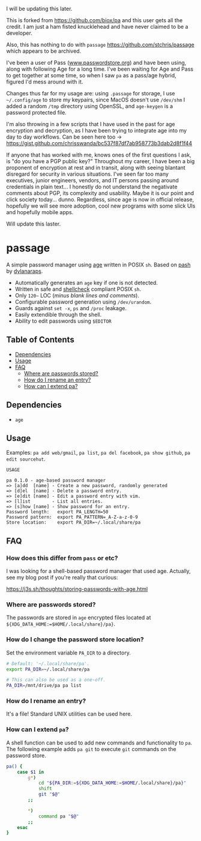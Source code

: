 I will be updating this later.  

This is forked from https://github.com/biox/pa and this user gets all the credit.  I am just a ham fisted knucklehead and have never claimed to be a developer.

Also, this has nothing to do with `passage` https://github.com/stchris/passage which appears to be archived.

I've been a user of Pass (www.passwordstore.org) and have been using, along with following Age for a long time.  I've been waiting for Age and Pass to get together at some time, so when I saw `pa` as a pass/age hybrid, figured I'd mess around with it.  

Changes thus far for my usage are: using `.passage` for storage, I use `~/.config/age` to store my keypairs, since MacOS doesn't use `/dev/shm` I added a random `/tmp` directory using OpenSSL, and `age-keygen` is a password protected file.

I'm also throwing in a few scripts that I have used in the past for age encryption and decryption, as I have been trying to integrate age into my day to day workflows.  Can be seen here too -> https://gist.github.com/chrisswanda/bc537f87df7ab958773b3dab2d8f1f44

If anyone that has worked with me, knows ones of the first questions I ask, is "do you have a PGP public key?"  Throughout my career, I have been a big proponent of encryption at rest and in transit, along with seeing blantant disregard for security in various situations.  I've seen far too many executives, junior engineers, vendors, and IT persons passing around credentials in plain text... I honestly do not understand the negativate comments about PGP, its complexity and usability.  Maybe it is our point and click society today... dunno.  Regardless, since age is now in official release, hopefully we will see more adoption, cool new programs with some slick UIs and hopefully mobile apps.


Will update this laster.


# passage

A simple password manager using [age](https://github.com/FiloSottile/age) written in POSIX `sh`. Based on [pash](https://github.com/dylanaraps/pash) by [dylanaraps](https://github.com/dylanaraps).

- Automatically generates an `age` key if one is not detected.
- Written in safe and [shellcheck](https://www.shellcheck.net/) compliant POSIX `sh`.
- Only `120~` LOC (*minus blank lines and comments*).
- Configurable password generation using `/dev/urandom`.
- Guards against `set -x`, `ps` and `/proc` leakage.
- Easily extendible through the shell.
- Ability to edit passwords using `$EDITOR`

## Table of Contents

<!-- vim-markdown-toc GFM -->

* [Dependencies](#dependencies)
* [Usage](#usage)
* [FAQ](#faq)
    * [Where are passwords stored?](#where-are-passwords-stored)
    * [How do I rename an entry?](#how-do-i-rename-an-entry)
    * [How can I extend pa?](#how-can-i-extend-pa)

<!-- vim-markdown-toc -->

## Dependencies

- `age`

## Usage

Examples: `pa add web/gmail`, `pa list`, `pa del facebook`, `pa show github`, `pa edit sourcehut`.

```
USAGE

pa 0.1.0 - age-based password manager
=> [a]dd  [name] - Create a new password, randomly generated
=> [d]el  [name] - Delete a password entry.
=> [e]dit [name] - Edit a password entry with vim.
=> [l]ist        - List all entries.
=> [s]how [name] - Show password for an entry.
Password length:   export PA_LENGTH=50
Password pattern:  export PA_PATTERN=_A-Z-a-z-0-9
Store location:    export PA_DIR=~/.local/share/pa
```

## FAQ

### How does this differ from `pass` or etc?

I was looking for a shell-based password manager that used age. Actually, see my blog post if you're really that curious:

https://j3s.sh/thoughts/storing-passwords-with-age.html

### Where are passwords stored?

The passwords are stored in `age` encrypted files located at `${XDG_DATA_HOME:=$HOME/.local/share}/pa}`.

### How do I change the password store location?

Set the environment variable `PA_DIR` to a directory.

```sh
# Default: '~/.local/share/pa'.
export PA_DIR=~/.local/share/pa

# This can also be used as a one-off.
PA_DIR=/mnt/drive/pa pa list
```

### How do I rename an entry?

It's a file! Standard UNIX utilities can be used here.



### How can I extend `pa`?

A shell function can be used to add new commands and functionality to `pa`. The following example adds `pa git` to execute `git` commands on the password store.

```sh
pa() {
    case $1 in
        g*)
            cd "${PA_DIR:=${XDG_DATA_HOME:=$HOME/.local/share}/pa}"
            shift
            git "$@"
        ;;

        *)
            command pa "$@"
        ;;
    esac
}
```


